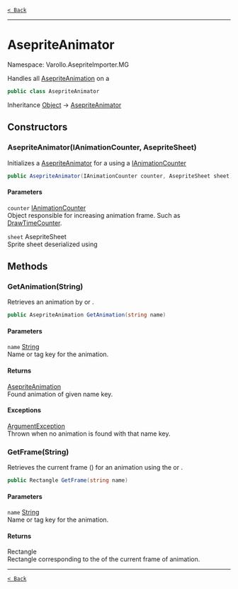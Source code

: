 [`< Back`](./)

---

# AsepriteAnimator

Namespace: Varollo.AsepriteImporter.MG

Handles all [AsepriteAnimation](varollo.asepriteimporter.mg.asepriteanimation) on a

```csharp
public class AsepriteAnimator
```

Inheritance [Object](https://docs.microsoft.com/en-us/dotnet/api/system.object) → [AsepriteAnimator](varollo.asepriteimporter.mg.asepriteanimator)

## Constructors

### **AsepriteAnimator(IAnimationCounter, AsepriteSheet)**

Initializes a [AsepriteAnimator](varollo.asepriteimporter.mg.asepriteanimator) for a  using a [IAnimationCounter](varollo.asepriteimporter.mg.ianimationcounter)

```csharp
public AsepriteAnimator(IAnimationCounter counter, AsepriteSheet sheet)
```

#### Parameters

`counter` [IAnimationCounter](varollo.asepriteimporter.mg.ianimationcounter)<br>
Object responsible for increasing animation frame. Such as [DrawTimeCounter](varollo.asepriteimporter.mg.drawtimecounter).

`sheet` AsepriteSheet<br>
Sprite sheet deserialized using

## Methods

### **GetAnimation(String)**

Retrieves an animation by  or .

```csharp
public AsepriteAnimation GetAnimation(string name)
```

#### Parameters

`name` [String](https://docs.microsoft.com/en-us/dotnet/api/system.string)<br>
Name or tag key for the animation.

#### Returns

[AsepriteAnimation](varollo.asepriteimporter.mg.asepriteanimation)<br>
Found animation of given name key.

#### Exceptions

[ArgumentException](https://docs.microsoft.com/en-us/dotnet/api/system.argumentexception)<br>
Thrown when no animation is found with that name key.

### **GetFrame(String)**

Retrieves the current frame () for an animation using the  or .

```csharp
public Rectangle GetFrame(string name)
```

#### Parameters

`name` [String](https://docs.microsoft.com/en-us/dotnet/api/system.string)<br>
Name or tag key for the animation.

#### Returns

Rectangle<br>
Rectangle corresponding to the  of the current frame of animation.

---

[`< Back`](./)
